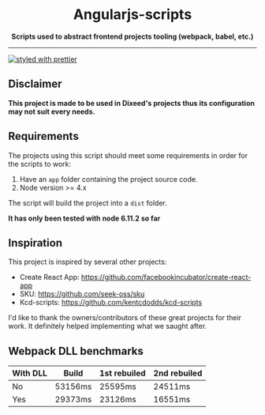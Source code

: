 <div align="center">
  <h1>Angularjs-scripts</h1>

  <strong>Scripts used to abstract frontend projects tooling (webpack, babel, etc.)</strong>

</div>

<hr>

[![styled with prettier](https://img.shields.io/badge/styled_with-prettier-ff69b4.svg)](https://github.com/prettier/prettier)

## Disclaimer
**This project is made to be used in Dixeed's projects thus its configuration may not suit every needs.**

## Requirements
The projects using this script should meet some requirements in order for the scripts to work:

1. Have an `app` folder containing the project source code.
2. Node version >= 4.x

The script will build the project into a `dist` folder.

**It has only been tested with node 6.11.2 so far**

## Inspiration
This project is inspired by several other projects:
* Create React App: https://github.com/facebookincubator/create-react-app
* SKU: https://github.com/seek-oss/sku
* Kcd-scripts: https://github.com/kentcdodds/kcd-scripts

I'd like to thank the owners/contributors of these great projects for their work. It definitely helped implementing what we saught after.

## Webpack DLL benchmarks
| With DLL | Build | 1st rebuiled | 2nd rebuiled |
| -------- | ----- | ------------ | ------------ |
| No | 53156ms | 25595ms | 24511ms |
| Yes | 29373ms | 23126ms | 16551ms |
